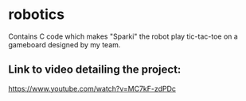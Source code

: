 # robotics

Contains C code which makes "Sparki" the robot play tic-tac-toe on a gameboard designed by my team. 

## Link to video detailing the project:
https://www.youtube.com/watch?v=MC7kF-zdPDc
